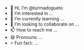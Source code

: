 - 👋 Hi, I’m @turmadogueto
- 👀 I’m interested in ...
- 🌱 I’m currently learning ...
- 💞️ I’m looking to collaborate on ...
- 📫 How to reach me ...
- 😄 Pronouns: ...
- ⚡ Fun fact: ...

<!---
turmadogueto/turmadogueto is a ✨ special ✨ repository because its `README.md` (this file) appears on your GitHub profile.
You can click the Preview link to take a look at your changes.
--->
